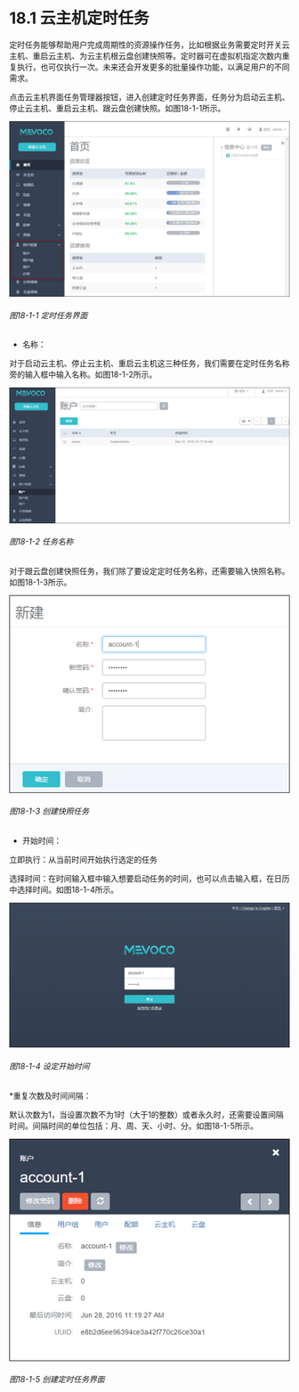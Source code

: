 # 18.1 云主机定时任务

定时任务能够帮助用户完成周期性的资源操作任务，比如根据业务需要定时开关云主机、重启云主机、为云主机根云盘创建快照等。定时器可在虚拟机指定次数内重复执行，也可仅执行一次。未来还会开发更多的批量操作功能，以满足用户的不同需求。

点击云主机界面任务管理器按钮，进入创建定时任务界面，任务分为启动云主机、停止云主机、重启云主机、跟云盘创建快照。如图18-1-1所示。

![png](../images/18-1-1.png "图18-1-1 定时任务界面")

###### 图18-1-1 定时任务界面

* 名称：

对于启动云主机、停止云主机、重启云主机这三种任务，我们需要在定时任务名称旁的输入框中输入名称。如图18-1-2所示。

![png](../images/18-1-2.png "图18-1-2 任务名称")

###### 图18-1-2 任务名称

对于跟云盘创建快照任务，我们除了要设定定时任务名称，还需要输入快照名称。如图18-1-3所示。

![png](../images/18-1-3.png "图18-1-3 创建快照任务")

###### 图18-1-3 创建快照任务

* 开始时间：

立即执行：从当前时间开始执行选定的任务

选择时间：在时间输入框中输入想要启动任务的时间，也可以点击输入框，在日历中选择时间。如图18-1-4所示。

![png](../images/18-1-4.png "图18-1-4 设定开始时间")

###### 图18-1-4 设定开始时间


*重复次数及时间间隔：

默认次数为1，当设置次数不为1时（大于1的整数）或者永久时，还需要设置间隔时间。间隔时间的单位包括：月、周、天、小时、分。如图18-1-5所示。

![png](../images/18-1-5.png "图18-1-5 次数及")

###### 图18-1-5 创建定时任务界面


